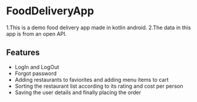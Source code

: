 # FoodDeliveryApp
1.This is a demo food delivery app made in kotlin android.
2.The data in this app is from an open API.

## Features
- LogIn and LogOut
- Forgot password
- Adding restaurants to faviorites and adding menu items to cart
- Sorting the restaurant list according to its rating and cost per person
- Saving the user details and finally placing the order






